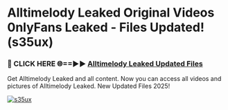 # Alltimelody Leaked Original Videos 0nlyFans Leaked - Files Updated! (s35ux)

<h3>🔴 CLICK HERE 🌐==►► <a href="https://tinyurl.com/ehrbuxhb" rel="nofollow">Alltimelody Leaked Updated Files</a></h3>

Get Alltimelody Leaked and all content. Now you can access all videos and pictures of Alltimelody Leaked. New Updated Files 2025!

[![s35ux](https://i.imgur.com/lVYEuWS.gif)](https://tinyurl.com/ehrbuxhb)
